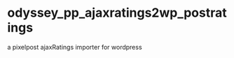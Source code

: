 odyssey_pp_ajaxratings2wp_postratings
=====================================

a pixelpost ajaxRatings importer for wordpress